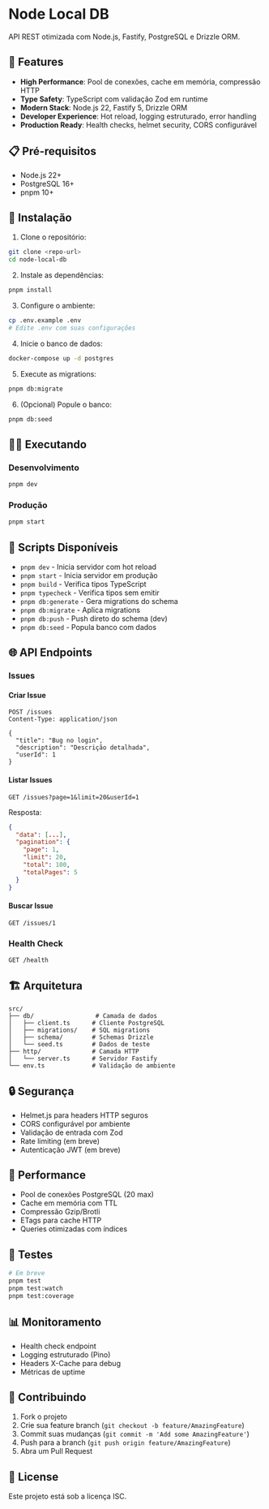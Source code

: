# Node Local DB

API REST otimizada com Node.js, Fastify, PostgreSQL e Drizzle ORM.

## 🚀 Features

- **High Performance**: Pool de conexões, cache em memória, compressão HTTP
- **Type Safety**: TypeScript com validação Zod em runtime
- **Modern Stack**: Node.js 22, Fastify 5, Drizzle ORM
- **Developer Experience**: Hot reload, logging estruturado, error handling
- **Production Ready**: Health checks, helmet security, CORS configurável

## 📋 Pré-requisitos

- Node.js 22+
- PostgreSQL 16+
- pnpm 10+

## 🔧 Instalação

1. Clone o repositório:
```bash
git clone <repo-url>
cd node-local-db
```

2. Instale as dependências:
```bash
pnpm install
```

3. Configure o ambiente:
```bash
cp .env.example .env
# Edite .env com suas configurações
```

4. Inicie o banco de dados:
```bash
docker-compose up -d postgres
```

5. Execute as migrations:
```bash
pnpm db:migrate
```

6. (Opcional) Popule o banco:
```bash
pnpm db:seed
```

## 🏃‍♂️ Executando

### Desenvolvimento
```bash
pnpm dev
```

### Produção
```bash
pnpm start
```

## 📝 Scripts Disponíveis

- `pnpm dev` - Inicia servidor com hot reload
- `pnpm start` - Inicia servidor em produção
- `pnpm build` - Verifica tipos TypeScript
- `pnpm typecheck` - Verifica tipos sem emitir
- `pnpm db:generate` - Gera migrations do schema
- `pnpm db:migrate` - Aplica migrations
- `pnpm db:push` - Push direto do schema (dev)
- `pnpm db:seed` - Popula banco com dados

## 🌐 API Endpoints

### Issues

#### Criar Issue
```http
POST /issues
Content-Type: application/json

{
  "title": "Bug no login",
  "description": "Descrição detalhada",
  "userId": 1
}
```

#### Listar Issues
```http
GET /issues?page=1&limit=20&userId=1
```

Resposta:
```json
{
  "data": [...],
  "pagination": {
    "page": 1,
    "limit": 20,
    "total": 100,
    "totalPages": 5
  }
}
```

#### Buscar Issue
```http
GET /issues/1
```

### Health Check
```http
GET /health
```

## 🏗️ Arquitetura

```
src/
├── db/                 # Camada de dados
│   ├── client.ts      # Cliente PostgreSQL
│   ├── migrations/    # SQL migrations
│   ├── schema/        # Schemas Drizzle
│   └── seed.ts        # Dados de teste
├── http/              # Camada HTTP
│   └── server.ts      # Servidor Fastify
└── env.ts             # Validação de ambiente
```

## 🔒 Segurança

- Helmet.js para headers HTTP seguros
- CORS configurável por ambiente
- Validação de entrada com Zod
- Rate limiting (em breve)
- Autenticação JWT (em breve)

## 🚀 Performance

- Pool de conexões PostgreSQL (20 max)
- Cache em memória com TTL
- Compressão Gzip/Brotli
- ETags para cache HTTP
- Queries otimizadas com índices

## 🧪 Testes

```bash
# Em breve
pnpm test
pnpm test:watch
pnpm test:coverage
```

## 📊 Monitoramento

- Health check endpoint
- Logging estruturado (Pino)
- Headers X-Cache para debug
- Métricas de uptime

## 🤝 Contribuindo

1. Fork o projeto
2. Crie sua feature branch (`git checkout -b feature/AmazingFeature`)
3. Commit suas mudanças (`git commit -m 'Add some AmazingFeature'`)
4. Push para a branch (`git push origin feature/AmazingFeature`)
5. Abra um Pull Request

## 📄 License

Este projeto está sob a licença ISC.